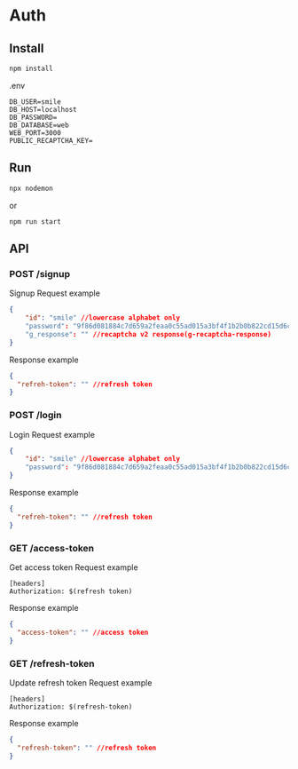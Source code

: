 # Auth

## Install

```bash
npm install
```

.env

```
DB_USER=smile
DB_HOST=localhost
DB_PASSWORD=
DB_DATABASE=web
WEB_PORT=3000
PUBLIC_RECAPTCHA_KEY=
```

## Run

```bash
npx nodemon
```

or

```
npm run start
```

## API

### POST /signup

Signup Request example

```json
{
    "id": "smile" //lowercase alphabet only
    "password": "9f86d081884c7d659a2feaa0c55ad015a3bf4f1b2b0b822cd15d6c15b0f00a08" //hex
    "g_response": "" //recaptcha v2 response(g-recaptcha-response)
}
```

Response example

```json
{
  "refreh-token": "" //refresh token
}
```

### POST /login

Login Request example

```json
{
    "id": "smile" //lowercase alphabet only
    "password": "9f86d081884c7d659a2feaa0c55ad015a3bf4f1b2b0b822cd15d6c15b0f00a08" //hex
}
```

Response example

```json
{
  "refreh-token": "" //refresh token
}
```

### GET /access-token

Get access token Request example

```
[headers]
Authorization: $(refresh token)
```

Response example

```json
{
  "access-token": "" //access token
}
```

### GET /refresh-token

Update refresh token Request example

```
[headers]
Authorization: $(refresh-token)
```

Response example

```json
{
  "refresh-token": "" //refresh token
}
```
